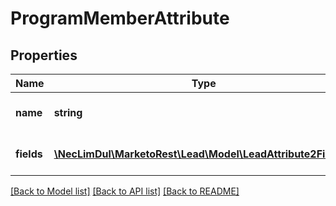 # ProgramMemberAttribute

## Properties
Name | Type | Description | Notes
------------ | ------------- | ------------- | -------------
**name** | **string** | \&quot;API Program Member\&quot; | [optional] 
**fields** | [**\NecLimDul\MarketoRest\Lead\Model\LeadAttribute2Fields[]**](LeadAttribute2Fields.md) | Description of searchable fields | 

[[Back to Model list]](../README.md#documentation-for-models) [[Back to API list]](../README.md#documentation-for-api-endpoints) [[Back to README]](../README.md)


